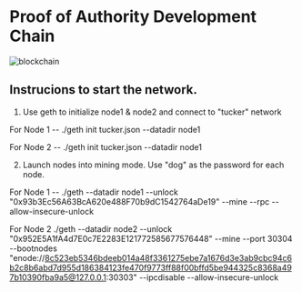 # Proof of Authority Development Chain


![blockchain](https://www.paymentsjournal.com/wp-content/uploads/2020/03/1027-scaled.jpg)


## Instrucions to start the network.


1. Use geth to initialize node1 & node2 and connect to "tucker" network
  
 For Node 1 
  --       ./geth init tucker.json --datadir node1
  
  For Node 2
  --       ./geth init tucker.json --datadir node1
         
2. Launch nodes into mining mode. Use "dog" as the password for each node.

 For Node 1 
 --       ./geth --datadir node1 --unlock "0x93b3Ec56A63BcA620e488F70b9dC1542764aDe19" --mine --rpc --allow-insecure-unlock
 
 For Node 2
        ./geth --datadir node2 --unlock "0x952E5A1fA4d7E0c7E2283E121772585677576448" --mine --port 30304 --bootnodes "enode://8c523eb5346bdeeb014a48f3361275ebe7a1676d3e3ab9cbc94c6b2c8b6abd7d955d186384123fe470f9773ff88f00bffd5be944325c8368a497b10390fba9a5@127.0.0.1:30303" --ipcdisable --allow-insecure-unlock




